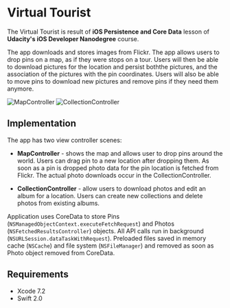 # Virtual Tourist

The Virtual Tourist is result of **iOS Persistence and Core Data** lesson of **Udacity's iOS Developer Nanodegree** course.

The app downloads and stores images from Flickr. The app allows users to drop pins on a map, as if they were stops on a tour. 
Users will then be able to download pictures for the location and persist boththe pictures, and the association of 
the pictures with the pin coordinates. Users will also be able to move pins to download new pictures and remove pins if
they need them anymore.

![MapController](https://raw.githubusercontent.com/egorio/udacity-virtual-tourist/master/Screenshots/map-controller.png)
![CollectionController](https://raw.githubusercontent.com/egorio/udacity-virtual-tourist/master/Screenshots/collection-controller.png)

## Implementation

The app has two view controller scenes:

- **MapController** - shows the map and allows user to drop pins around the world. Users can drag pin to a new location after
  dropping them. As soon as a pin is dropped photo data for the pin location is fetched from Flickr. The actual photo
  downloads occur in the CollectionController.

- **CollectionController** - allow users to download photos and edit an album for a location. Users can create new
  collections and delete photos from existing albums.

Application uses CoreData to store Pins (`NSManagedObjectContext.executeFetchRequest`) and Photos 
(`NSFetchedResultsController`) objects. All API calls run in background (`NSURLSession.dataTaskWithRequest`).
Preloaded files saved in memory cache (`NSCache`) and file system (`NSFileManager`) and removed as soon as Photo object 
removed from CoreData.



## Requirements

 - Xcode 7.2
 - Swift 2.0
